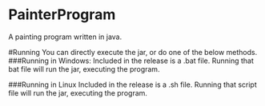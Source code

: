 # PainterProgram
A painting program written in java.

#Running
You can directly execute the jar, or do one of the below methods.
###Running in Windows:
Included in the release is a .bat file. Running that bat file will run the jar, executing the program. 

###Running in Linux
Included in the release is a .sh file. Running that script file will run the jar, executing the program.
